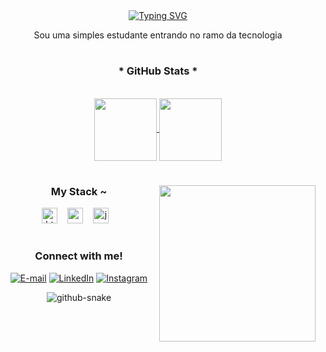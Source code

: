 <div align="center">
<a href="https://git.io/typing-svg">
<a href="https://git.io/typing-svg"><img src="https://readme-typing-svg.demolab.com?font=Fira+Code&pause=1000&color=6ED4F7&center=true&width=435&lines=Hello+world!%2C+I'm+Luana+" alt="Typing SVG" /></a>
</a>
</div>

<p align="center">Sou uma simples estudante entrando no ramo da tecnologia</p>

#

<div style="text-align: center;" align="center">
  <h3>* GitHub Stats *</h3>
  <br>
<a href="https://github.com/anuraghazra/github-readme-stats">
  <img height=100 align="center" src="https://github-readme-stats.vercel.app/api?username=Luana002&show_icons=true&hide=contribs,prs&cache_seconds=86400&theme=holi" />
</a>
<a href="https://github.com/anuraghazra/convoychat">
  <img height=100 align="center" src="https://github-readme-stats.vercel.app/api/top-langs?username=Luana002&layout=compact&langs_count=8&card_width=320" />
</a>

#

<img align="right" alt="" height="250px" src="https://i.pinimg.com/564x/b5/96/e3/b596e370fb7afb7ab6537bb18868d385.jpg">

<h3 align="left 50px">My Stack ~</h3>

 <div align="left 50px">
  <img src="https://cdn.jsdelivr.net/gh/devicons/devicon/icons/html5/html5-original.svg" height="25" alt="html5 logo"  />
  <img width="8" />
  <img src="https://cdn.jsdelivr.net/gh/devicons/devicon/icons/css3/css3-original.svg" height="25" alt="css3 logo"  />
  <img width="8" />
  <img src="https://cdn.jsdelivr.net/gh/devicons/devicon/icons/javascript/javascript-plain.svg" height="25" alt="javascript logo"  />
  <img width="8" />
 </div>

 #

<h3 align="left 50px">Connect with me!</h3>

[![E-mail](https://img.shields.io/badge/-Email-000?style=for-the-badge&logo=microsoft-outlook&logoColor=FF00F6&color:FFF)](correaluana623@gmail.com)
[![LinkedIn](https://img.shields.io/badge/-LinkedIn-000?style=for-the-badge&logo=linkedin&logoColor=FF00F6&color:FFF)]( https://github.com/Luana002 )
[![Instagram](https://img.shields.io/badge/-Instagram-000?style=for-the-badge&logo=instagram&logoColor=FF00F6&color:FFF)](bluee.code)


<picture>
  <source media="(prefers-color-scheme: dark)" srcset="github-snake-dark.svg" />
  <source media="(prefers-color-scheme: light)" srcset="github-snake.svg" />
  <img alt="github-snake" src="github-snake.svg" />
</picture>


<!---
Luana002/Luana002 is a ✨ special ✨ repository because its `README.md` (this file) appears on your GitHub profile.
You can click the Preview link to take a look at your changes.
--->
